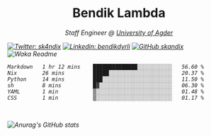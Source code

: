 <h1 align="center"> Bendik Lambda </h1>
<p align="center"><em>Staff Engineer @ <a href="http://www.uia.no">University of Agder</a></p>



[![Twitter: sk4ndix](https://img.shields.io/twitter/follow/sk4ndix?style=social)](https://twitter.com/sk4ndix)
[![Linkedin: bendikdyrli](https://img.shields.io/badge/-bendikdyrli-blue?style=flat-square&logo=Linkedin&logoColor=white&link=https://www.linkedin.com/in/bendikdyrli/)](https://www.linkedin.com/in/bendikdyrli/)
[![GitHub skandix](https://img.shields.io/github/followers/skandix?label=follow&style=social)](https://github.com/skandix)
![Waka Readme](https://github.com/skandix/skandix/workflows/Waka%20Readme/badge.svg)


<!--START_SECTION:waka-->

```text
Markdown   1 hr 12 mins    ██████████████░░░░░░░░░░░   56.60 %
Nix        26 mins         █████░░░░░░░░░░░░░░░░░░░░   20.37 %
Python     14 mins         ███░░░░░░░░░░░░░░░░░░░░░░   11.50 %
sh         8 mins          █▓░░░░░░░░░░░░░░░░░░░░░░░   06.30 %
YAML       1 min           ▒░░░░░░░░░░░░░░░░░░░░░░░░   01.48 %
CSS        1 min           ▒░░░░░░░░░░░░░░░░░░░░░░░░   01.17 %
```

<!--END_SECTION:waka-->

  <br>
  
![Anurag's GitHub stats](https://github-readme-stats.vercel.app/api?username=skandix&show_icons=true&theme=tokyonight)



